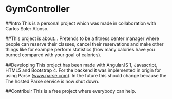 # GymController

##Intro
This is a personal project which was made in collaboration with Carlos Soler Alonso.

##This project is about...
Pretends to be a fitness center manager where people can reserve their classes, cancel their reservations and make other things like for example perform statistics (how many calories have you burned compared with your goal of calories).

##Developing
This project has been made with AngularJS 1, Javascript, HTML5 and Bootstrap 4.
For the backend it was implemented in origin for using Parse (www.parse.com). In the future this should change because the The hosted Parse service is now shut down.

##Contribuir
This is a free project where everybody can help.

